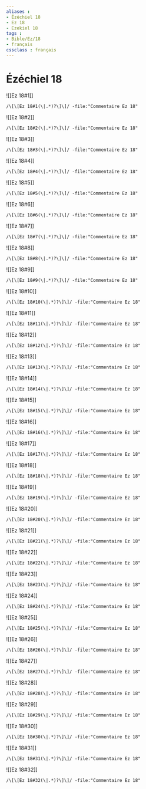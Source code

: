 ```yaml
---
aliases : 
- Ézéchiel 18
- Ez 18
- Ezekiel 18
tags : 
- Bible/Ez/18
- français
cssclass : français
---
```


# Ézéchiel 18

![[Ez 18#1]]

```query
/\[\[Ez 18#1(\|.*)?\]\]/ -file:"Commentaire Ez 18"
```

![[Ez 18#2]]

```query
/\[\[Ez 18#2(\|.*)?\]\]/ -file:"Commentaire Ez 18"
```

![[Ez 18#3]]

```query
/\[\[Ez 18#3(\|.*)?\]\]/ -file:"Commentaire Ez 18"
```

![[Ez 18#4]]

```query
/\[\[Ez 18#4(\|.*)?\]\]/ -file:"Commentaire Ez 18"
```

![[Ez 18#5]]

```query
/\[\[Ez 18#5(\|.*)?\]\]/ -file:"Commentaire Ez 18"
```

![[Ez 18#6]]

```query
/\[\[Ez 18#6(\|.*)?\]\]/ -file:"Commentaire Ez 18"
```

![[Ez 18#7]]

```query
/\[\[Ez 18#7(\|.*)?\]\]/ -file:"Commentaire Ez 18"
```

![[Ez 18#8]]

```query
/\[\[Ez 18#8(\|.*)?\]\]/ -file:"Commentaire Ez 18"
```

![[Ez 18#9]]

```query
/\[\[Ez 18#9(\|.*)?\]\]/ -file:"Commentaire Ez 18"
```

![[Ez 18#10]]

```query
/\[\[Ez 18#10(\|.*)?\]\]/ -file:"Commentaire Ez 18"
```

![[Ez 18#11]]

```query
/\[\[Ez 18#11(\|.*)?\]\]/ -file:"Commentaire Ez 18"
```

![[Ez 18#12]]

```query
/\[\[Ez 18#12(\|.*)?\]\]/ -file:"Commentaire Ez 18"
```

![[Ez 18#13]]

```query
/\[\[Ez 18#13(\|.*)?\]\]/ -file:"Commentaire Ez 18"
```

![[Ez 18#14]]

```query
/\[\[Ez 18#14(\|.*)?\]\]/ -file:"Commentaire Ez 18"
```

![[Ez 18#15]]

```query
/\[\[Ez 18#15(\|.*)?\]\]/ -file:"Commentaire Ez 18"
```

![[Ez 18#16]]

```query
/\[\[Ez 18#16(\|.*)?\]\]/ -file:"Commentaire Ez 18"
```

![[Ez 18#17]]

```query
/\[\[Ez 18#17(\|.*)?\]\]/ -file:"Commentaire Ez 18"
```

![[Ez 18#18]]

```query
/\[\[Ez 18#18(\|.*)?\]\]/ -file:"Commentaire Ez 18"
```

![[Ez 18#19]]

```query
/\[\[Ez 18#19(\|.*)?\]\]/ -file:"Commentaire Ez 18"
```

![[Ez 18#20]]

```query
/\[\[Ez 18#20(\|.*)?\]\]/ -file:"Commentaire Ez 18"
```

![[Ez 18#21]]

```query
/\[\[Ez 18#21(\|.*)?\]\]/ -file:"Commentaire Ez 18"
```

![[Ez 18#22]]

```query
/\[\[Ez 18#22(\|.*)?\]\]/ -file:"Commentaire Ez 18"
```

![[Ez 18#23]]

```query
/\[\[Ez 18#23(\|.*)?\]\]/ -file:"Commentaire Ez 18"
```

![[Ez 18#24]]

```query
/\[\[Ez 18#24(\|.*)?\]\]/ -file:"Commentaire Ez 18"
```

![[Ez 18#25]]

```query
/\[\[Ez 18#25(\|.*)?\]\]/ -file:"Commentaire Ez 18"
```

![[Ez 18#26]]

```query
/\[\[Ez 18#26(\|.*)?\]\]/ -file:"Commentaire Ez 18"
```

![[Ez 18#27]]

```query
/\[\[Ez 18#27(\|.*)?\]\]/ -file:"Commentaire Ez 18"
```

![[Ez 18#28]]

```query
/\[\[Ez 18#28(\|.*)?\]\]/ -file:"Commentaire Ez 18"
```

![[Ez 18#29]]

```query
/\[\[Ez 18#29(\|.*)?\]\]/ -file:"Commentaire Ez 18"
```

![[Ez 18#30]]

```query
/\[\[Ez 18#30(\|.*)?\]\]/ -file:"Commentaire Ez 18"
```

![[Ez 18#31]]

```query
/\[\[Ez 18#31(\|.*)?\]\]/ -file:"Commentaire Ez 18"
```

![[Ez 18#32]]

```query
/\[\[Ez 18#32(\|.*)?\]\]/ -file:"Commentaire Ez 18"
```

